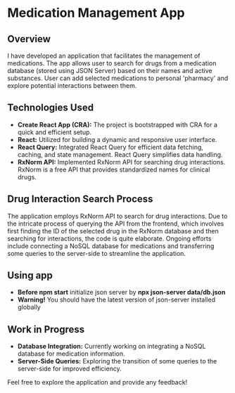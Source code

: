 # Medication Management App

## Overview

I have developed an application that facilitates the management of medications. The app allows user to search for drugs from a medication database (stored using JSON Server) based on their names and active substances. User can add selected medications to personal 'pharmacy' and explore potential interactions between them.

## Technologies Used

- **Create React App (CRA):** The project is bootstrapped with CRA for a quick and efficient setup.
- **React:** Utilized for building a dynamic and responsive user interface.
- **React Query:** Integrated React Query for efficient data fetching, caching, and state management. React Query simplifies data handling.
- **RxNorm API:** Implemented RxNorm API for searching drug interactions. RxNorm is a free API that provides standardized names for clinical drugs.

## Drug Interaction Search Process

The application employs RxNorm API to search for drug interactions. Due to the intricate process of querying the API from the frontend, which involves first finding the ID of the selected drug in the RxNorm database and then searching for interactions, the code is quite elaborate. Ongoing efforts include connecting a NoSQL database for medications and transferring some queries to the server-side to streamline the application.

## Using app

- **Before npm start** initialize json server by **npx json-server data/db.json**
- **Warning!** You should have the latest version of json-server installed globally

## Work in Progress

- **Database Integration:** Currently working on integrating a NoSQL database for medication information.
- **Server-Side Queries:** Exploring the transition of some queries to the server-side for improved efficiency.

Feel free to explore the application and provide any feedback!
